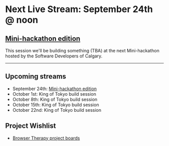 # Next Live Stream: September 24th @ noon
## [Mini-hackathon edition](https://www.meetup.com/software-developers-of-calgary/events/bhsrvsydcmbgc/)
This session we'll be building something (TBA) at the next Mini-hackathon hosted by the Software Developers of Calgary.

---

## Upcoming streams
- September 24th: [Mini-hackathon edition](https://www.meetup.com/software-developers-of-calgary/events/bhsrvsydcmbgc/)
- October 1st: King of Tokyo build session
- October 8th: King of Tokyo build session
- October 15th: King of Tokyo build session
- October 22nd: King of Tokyo build session

## Project Wishlist
- [Browser Therapy project boards](https://github.com/orgs/browsertherapy/projects)
